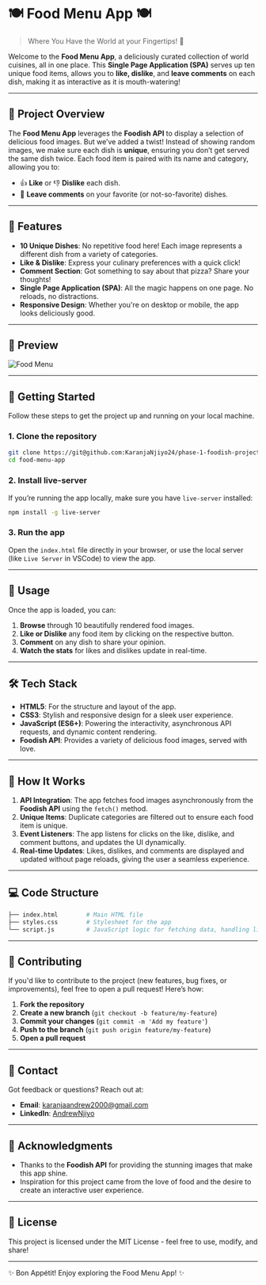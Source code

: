 
# 🍽️ **Food Menu App** 🍽️
> Where You Have the World at your Fingertips! 🎉

Welcome to the **Food Menu App**, a deliciously curated collection of world cuisines, all in one place. This **Single Page Application (SPA)** serves up ten unique food items, allows you to **like, dislike**, and **leave comments** on each dish, making it as interactive as it is mouth-watering!

---

## 🍔 **Project Overview**
The **Food Menu App** leverages the **Foodish API** to display a selection of delicious food images. But we’ve added a twist! Instead of showing random images, we make sure each dish is **unique**, ensuring you don’t get served the same dish twice. Each food item is paired with its name and category, allowing you to:
- 👍 **Like** or 👎 **Dislike** each dish.
- 💬 **Leave comments** on your favorite (or not-so-favorite) dishes.

---

## 🌟 **Features**
- **10 Unique Dishes**: No repetitive food here! Each image represents a different dish from a variety of categories.
- **Like & Dislike**: Express your culinary preferences with a quick click!
- **Comment Section**: Got something to say about that pizza? Share your thoughts!
- **Single Page Application (SPA)**: All the magic happens on one page. No reloads, no distractions.
- **Responsive Design**: Whether you're on desktop or mobile, the app looks deliciously good.

---

## 🎨 **Preview**
![Food Menu](https://foodish-api.com/images/biryani/biryani37.jpg)

---

## 🚀 **Getting Started**
Follow these steps to get the project up and running on your local machine.

### 1. **Clone the repository**
```bash
git clone https://git@github.com:KaranjaNjiyo24/phase-1-foodish-project.git
cd food-menu-app
```

### 2. **Install live-server**
If you’re running the app locally, make sure you have `live-server` installed:
```bash
npm install -g live-server
```

### 3. **Run the app**
Open the `index.html` file directly in your browser, or use the local server (like `Live Server` in VSCode) to view the app.

---

## 📜 **Usage**
Once the app is loaded, you can:
1. **Browse** through 10 beautifully rendered food images.
2. **Like or Dislike** any food item by clicking on the respective button.
3. **Comment** on any dish to share your opinion.
4. **Watch the stats** for likes and dislikes update in real-time.

---

## 🛠️ **Tech Stack**
- **HTML5**: For the structure and layout of the app.
- **CSS3**: Stylish and responsive design for a sleek user experience.
- **JavaScript (ES6+)**: Powering the interactivity, asynchronous API requests, and dynamic content rendering.
- **Foodish API**: Provides a variety of delicious food images, served with love.

---

## 🧠 **How It Works**
1. **API Integration**: The app fetches food images asynchronously from the **Foodish API** using the `fetch()` method.
2. **Unique Items**: Duplicate categories are filtered out to ensure each food item is unique.
3. **Event Listeners**: The app listens for clicks on the like, dislike, and comment buttons, and updates the UI dynamically.
4. **Real-time Updates**: Likes, dislikes, and comments are displayed and updated without page reloads, giving the user a seamless experience.

---

## 💻 **Code Structure**
```bash
├── index.html        # Main HTML file
├── styles.css        # Stylesheet for the app
└── script.js         # JavaScript logic for fetching data, handling likes, dislikes, and comments
```

---

## 🤝 **Contributing**
If you'd like to contribute to the project (new features, bug fixes, or improvements), feel free to open a pull request! Here’s how:
1. **Fork the repository**
2. **Create a new branch** (`git checkout -b feature/my-feature`)
3. **Commit your changes** (`git commit -m 'Add my feature'`)
4. **Push to the branch** (`git push origin feature/my-feature`)
5. **Open a pull request**

---

## 📧 **Contact**
Got feedback or questions? Reach out at:
- **Email**: karanjaandrew2000@gmail.com
- **LinkedIn**: [AndrewNjiyo](https://www.linkedin.com/in/karanjanjiyo/)

---

## 🎉 **Acknowledgments**
- Thanks to the **Foodish API** for providing the stunning images that make this app shine.
- Inspiration for this project came from the love of food and the desire to create an interactive user experience.

---

## 🍕 **License**
This project is licensed under the MIT License - feel free to use, modify, and share! 

---

✨ Bon Appétit! Enjoy exploring the Food Menu App! ✨

